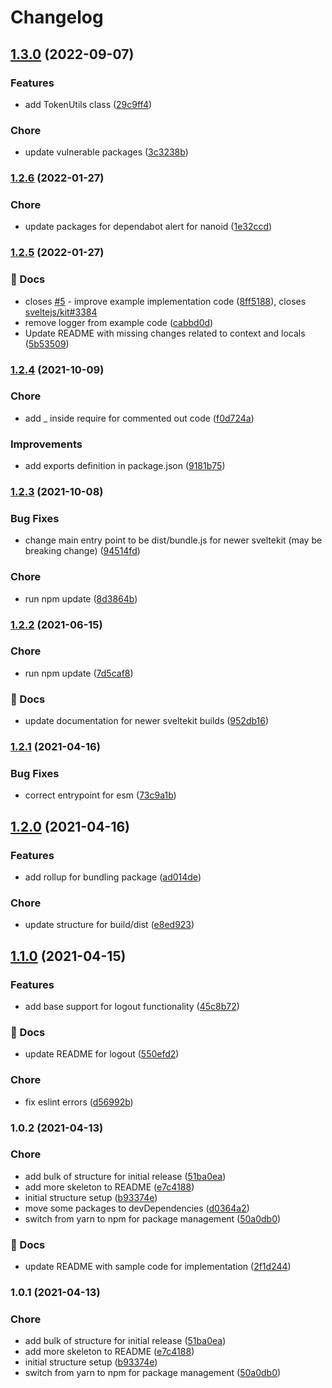 # Changelog

## [1.3.0](https://github.com/starbasehq/sveltekit-openid-connect/compare/v1.2.6...v1.3.0) (2022-09-07)


### Features

* add TokenUtils class ([29c9ff4](https://github.com/starbasehq/sveltekit-openid-connect/commit/29c9ff4efd7b1755ce78c8f2bc6877fdefa6029e))


### Chore

* update vulnerable packages ([3c3238b](https://github.com/starbasehq/sveltekit-openid-connect/commit/3c3238b4e0b988e78a1f5e5008dbd6bd2bc4fbc2))

### [1.2.6](https://github.com/starbasehq/sveltekit-openid-connect/compare/v1.2.5...v1.2.6) (2022-01-27)


### Chore

* update packages for dependabot alert for nanoid ([1e32ccd](https://github.com/starbasehq/sveltekit-openid-connect/commit/1e32ccda092e941f50d344db70d8c53f8383037b))

### [1.2.5](https://github.com/starbasehq/sveltekit-openid-connect/compare/v1.2.4...v1.2.5) (2022-01-27)


### 📝 Docs

* closes [#5](https://github.com/starbasehq/sveltekit-openid-connect/issues/5) - improve example implementation code ([8ff5188](https://github.com/starbasehq/sveltekit-openid-connect/commit/8ff5188c74cc317f7ac32bec2483b840839ad80a)), closes [sveltejs/kit#3384](https://github.com/sveltejs/kit/issues/3384)
* remove logger from example code ([cabbd0d](https://github.com/starbasehq/sveltekit-openid-connect/commit/cabbd0d38203157f616b86d06048da5add436c1b))
* Update README with missing changes related to context and locals ([5b53509](https://github.com/starbasehq/sveltekit-openid-connect/commit/5b5350913db0134fe9353aecd0ba8f8831be5740))

### [1.2.4](https://github.com/starbasehq/sveltekit-openid-connect/compare/v1.2.3...v1.2.4) (2021-10-09)


### Chore

* add _ inside require for commented out code ([f0d724a](https://github.com/starbasehq/sveltekit-openid-connect/commit/f0d724a2997970d8200eeba73859fecc5039909b))


### Improvements

* add exports definition in package.json ([9181b75](https://github.com/starbasehq/sveltekit-openid-connect/commit/9181b754c0ac3d110a07ee83752e1d8bd5e1e2fe))

### [1.2.3](https://github.com/starbasehq/sveltekit-openid-connect/compare/v1.2.2...v1.2.3) (2021-10-08)


### Bug Fixes

* change main entry point to be dist/bundle.js for newer sveltekit (may be breaking change) ([94514fd](https://github.com/starbasehq/sveltekit-openid-connect/commit/94514fd4e75111598f6c4817341a65293f792994))


### Chore

* run npm update ([8d3864b](https://github.com/starbasehq/sveltekit-openid-connect/commit/8d3864b5c0156cda1d3f69a65e6968e6011403f3))

### [1.2.2](https://github.com/starbasehq/sveltekit-openid-connect/compare/v1.2.1...v1.2.2) (2021-06-15)


### Chore

* run npm update ([7d5caf8](https://github.com/starbasehq/sveltekit-openid-connect/commit/7d5caf890a9886b48b6278b6a13487137720702a))


### 📝 Docs

* update documentation for newer sveltekit builds ([952db16](https://github.com/starbasehq/sveltekit-openid-connect/commit/952db160aa433e787e5f4174551ac85bd9b37727))

### [1.2.1](https://github.com/starbasehq/sveltekit-openid-connect/compare/v1.2.0...v1.2.1) (2021-04-16)


### Bug Fixes

* correct entrypoint for esm ([73c9a1b](https://github.com/starbasehq/sveltekit-openid-connect/commit/73c9a1b8c80483b5ab4746473130a4fc3f21fb14))

## [1.2.0](https://github.com/starbasehq/sveltekit-openid-connect/compare/v1.1.0...v1.2.0) (2021-04-16)


### Features

* add rollup for bundling package ([ad014de](https://github.com/starbasehq/sveltekit-openid-connect/commit/ad014de1b91a1d9519fb5ec3e81bb7d07b71a748))


### Chore

* update structure for build/dist ([e8ed923](https://github.com/starbasehq/sveltekit-openid-connect/commit/e8ed923a920a8b32a1ef6afe5c1b7c397f6ed446))

## [1.1.0](https://github.com/starbasehq/sveltekit-openid-connect/compare/v1.0.2...v1.1.0) (2021-04-15)


### Features

* add base support for logout functionality ([45c8b72](https://github.com/starbasehq/sveltekit-openid-connect/commit/45c8b7223d295cffab2386b1b2167f3af5f8fdf5))


### 📝 Docs

* update README for logout ([550efd2](https://github.com/starbasehq/sveltekit-openid-connect/commit/550efd2318576416e84b545ef2697441ae665348))


### Chore

* fix eslint errors ([d56992b](https://github.com/starbasehq/sveltekit-openid-connect/commit/d56992bfb267ff407703ead3b184c5508673942b))

### 1.0.2 (2021-04-13)


### Chore

* add bulk of structure for initial release ([51ba0ea](https://github.com/starbasehq/sveltekit-openid-connect/commit/51ba0ea056f1dd5512a6d1820c45e612e17632bf))
* add more skeleton to README ([e7c4188](https://github.com/starbasehq/sveltekit-openid-connect/commit/e7c4188dd678fa2c5fafa70550dfe90e03bb6d39))
* initial structure setup ([b93374e](https://github.com/starbasehq/sveltekit-openid-connect/commit/b93374e7fe29110b2bb09d3af829070e01e8965d))
* move some packages to devDependencies ([d0364a2](https://github.com/starbasehq/sveltekit-openid-connect/commit/d0364a2bfd1caa06c4ed0f84b87c2de3feceb7a6))
* switch from yarn to npm for package management ([50a0db0](https://github.com/starbasehq/sveltekit-openid-connect/commit/50a0db0b03bc061e76f97511ff5b4b48ee78c498))


### 📝 Docs

* update README with sample code for implementation ([2f1d244](https://github.com/starbasehq/sveltekit-openid-connect/commit/2f1d244cd6f8a43428b81b34c10ba7956d77a687))

### 1.0.1 (2021-04-13)


### Chore

* add bulk of structure for initial release ([51ba0ea](https://github.com/starbasehq/sveltekit-openid-connect/commit/51ba0ea056f1dd5512a6d1820c45e612e17632bf))
* add more skeleton to README ([e7c4188](https://github.com/starbasehq/sveltekit-openid-connect/commit/e7c4188dd678fa2c5fafa70550dfe90e03bb6d39))
* initial structure setup ([b93374e](https://github.com/starbasehq/sveltekit-openid-connect/commit/b93374e7fe29110b2bb09d3af829070e01e8965d))
* switch from yarn to npm for package management ([50a0db0](https://github.com/starbasehq/sveltekit-openid-connect/commit/50a0db0b03bc061e76f97511ff5b4b48ee78c498))
